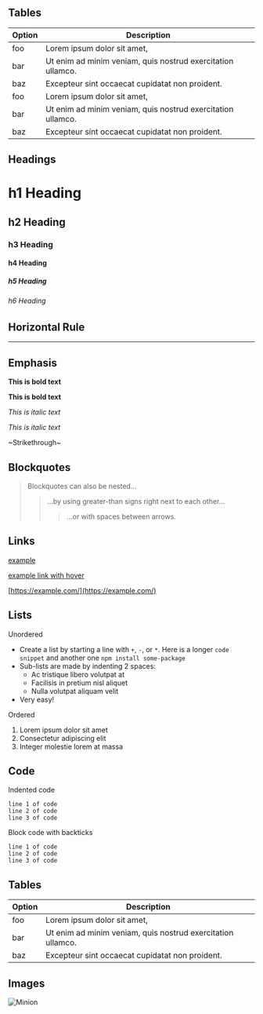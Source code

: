 ## Tables

| Option | Description |
| --- | --- |
| foo | Lorem ipsum dolor sit amet, |
| bar | Ut enim ad minim veniam, quis nostrud exercitation ullamco. |
| baz | Excepteur sint occaecat cupidatat non proident. |
| foo | Lorem ipsum dolor sit amet, |
| bar | Ut enim ad minim veniam, quis nostrud exercitation ullamco. |
| baz | Excepteur sint occaecat cupidatat non proident. |

## Headings

# h1 Heading

## h2 Heading

### h3 Heading

#### h4 Heading

##### h5 Heading

###### h6 Heading

## Horizontal Rule

---

## Emphasis

**This is bold text**

**This is bold text**

_This is italic text_

_This is italic text_

~Strikethrough~

## Blockquotes

> Blockquotes can also be nested...
> 
> > ...by using greater-than signs right next to each other...
> > 
> > > ...or with spaces between arrows.

## Links

[example](https://example.com)

[example link with hover](https://example.com)

[https://example.com/](https://example.com/)

## Lists

Unordered

*   Create a list by starting a line with `+`, `-`, or `*`. Here is a longer `code snippet` and another one `npm install some-package`
*   Sub-lists are made by indenting 2 spaces:
    *   Ac tristique libero volutpat at
    *   Facilisis in pretium nisl aliquet
    *   Nulla volutpat aliquam velit
*   Very easy!

Ordered

1.  Lorem ipsum dolor sit amet
2.  Consectetur adipiscing elit
3.  Integer molestie lorem at massa

## Code

Indented code

```
line 1 of code
line 2 of code
line 3 of code
```

Block code with backticks

```
line 1 of code
line 2 of code
line 3 of code
```

## Tables

| Option | Description |
| --- | --- |
| foo | Lorem ipsum dolor sit amet, |
| bar | Ut enim ad minim veniam, quis nostrud exercitation ullamco. |
| baz | Excepteur sint occaecat cupidatat non proident. |

## Images

![Minion](https://octodex.github.com/images/original.png)